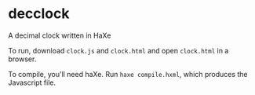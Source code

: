 decclock
========

A decimal clock written in HaXe

To run, download `clock.js` and `clock.html` and open `clock.html` in a browser.

To compile, you'll need haXe. Run `haxe compile.hxml`, which produces the Javascript file.
